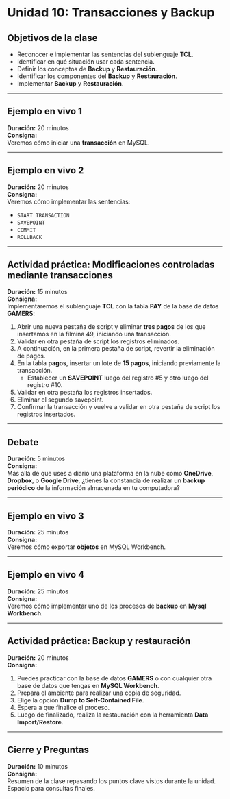# Unidad 10: Transacciones y Backup

## Objetivos de la clase

- Reconocer e implementar las sentencias del sublenguaje **TCL**.
- Identificar en qué situación usar cada sentencia.
- Definir los conceptos de **Backup** y **Restauración**.
- Identificar los componentes del **Backup** y **Restauración**.
- Implementar **Backup** y **Restauración**.

---

## Ejemplo en vivo 1

**Duración:** 20 minutos  
**Consigna:**  
Veremos cómo iniciar una **transacción** en MySQL.

---

## Ejemplo en vivo 2

**Duración:** 20 minutos  
**Consigna:**  
Veremos cómo implementar las sentencias:

- `START TRANSACTION`
- `SAVEPOINT`
- `COMMIT`
- `ROLLBACK`

---

## Actividad práctica: Modificaciones controladas mediante transacciones

**Duración:** 15 minutos  
**Consigna:**  
Implementaremos el sublenguaje **TCL** con la tabla **PAY** de la base de datos **GAMERS**:

1. Abrir una nueva pestaña de script y eliminar **tres pagos** de los que insertamos en la filmina 49, iniciando una transacción.
2. Validar en otra pestaña de script los registros eliminados.
3. A continuación, en la primera pestaña de script, revertir la eliminación de pagos.
4. En la tabla **pagos**, insertar un lote de **15 pagos**, iniciando previamente la transacción.
   - Establecer un **SAVEPOINT** luego del registro #5 y otro luego del registro #10.
5. Validar en otra pestaña los registros insertados.
6. Eliminar el segundo savepoint.
7. Confirmar la transacción y vuelve a validar en otra pestaña de script los registros insertados.

---

## Debate

**Duración:** 5 minutos  
**Consigna:**  
Más allá de que uses a diario una plataforma en la nube como **OneDrive**, **Dropbox**, o **Google Drive**, ¿tienes la constancia de realizar un **backup periódico** de la información almacenada en tu computadora?

---

## Ejemplo en vivo 3

**Duración:** 25 minutos  
**Consigna:**  
Veremos cómo exportar **objetos** en MySQL Workbench.

---

## Ejemplo en vivo 4

**Duración:** 25 minutos  
**Consigna:**  
Veremos cómo implementar uno de los procesos de **backup** en **Mysql Workbench**.

---

## Actividad práctica: Backup y restauración

**Duración:** 20 minutos  
**Consigna:**  
1. Puedes practicar con la base de datos **GAMERS** o con cualquier otra base de datos que tengas en **MySQL Workbench**.
2. Prepara el ambiente para realizar una copia de seguridad.
3. Elige la opción **Dump to Self-Contained File**.
4. Espera a que finalice el proceso.
5. Luego de finalizado, realiza la restauración con la herramienta **Data Import/Restore**.

---

## Cierre y Preguntas

**Duración:** 10 minutos  
**Consigna:**  
Resumen de la clase repasando los puntos clave vistos durante la unidad. Espacio para consultas finales.
